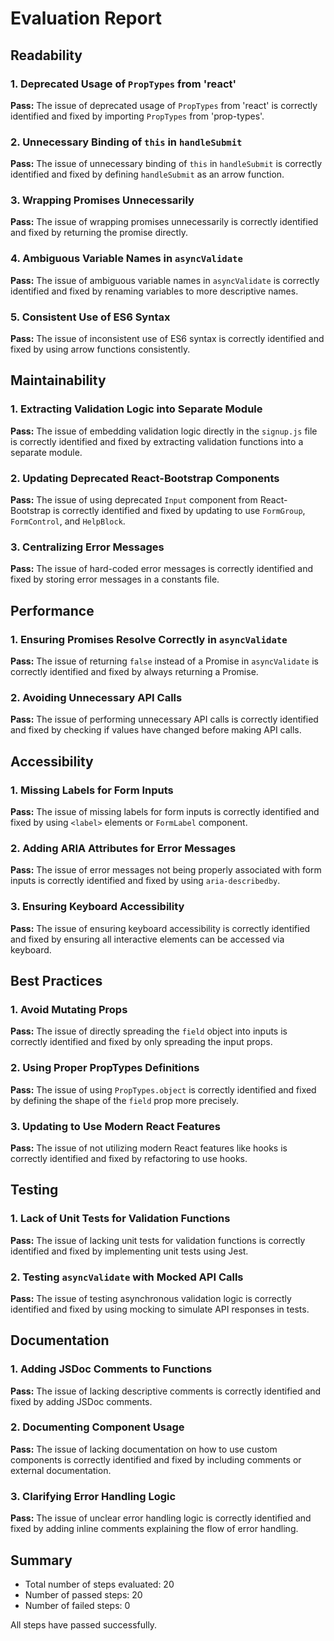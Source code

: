 # Evaluation Report

## Readability

### 1. Deprecated Usage of `PropTypes` from 'react'
**Pass:** The issue of deprecated usage of `PropTypes` from 'react' is correctly identified and fixed by importing `PropTypes` from 'prop-types'.

### 2. Unnecessary Binding of `this` in `handleSubmit`
**Pass:** The issue of unnecessary binding of `this` in `handleSubmit` is correctly identified and fixed by defining `handleSubmit` as an arrow function.

### 3. Wrapping Promises Unnecessarily
**Pass:** The issue of wrapping promises unnecessarily is correctly identified and fixed by returning the promise directly.

### 4. Ambiguous Variable Names in `asyncValidate`
**Pass:** The issue of ambiguous variable names in `asyncValidate` is correctly identified and fixed by renaming variables to more descriptive names.

### 5. Consistent Use of ES6 Syntax
**Pass:** The issue of inconsistent use of ES6 syntax is correctly identified and fixed by using arrow functions consistently.

## Maintainability

### 1. Extracting Validation Logic into Separate Module
**Pass:** The issue of embedding validation logic directly in the `signup.js` file is correctly identified and fixed by extracting validation functions into a separate module.

### 2. Updating Deprecated React-Bootstrap Components
**Pass:** The issue of using deprecated `Input` component from React-Bootstrap is correctly identified and fixed by updating to use `FormGroup`, `FormControl`, and `HelpBlock`.

### 3. Centralizing Error Messages
**Pass:** The issue of hard-coded error messages is correctly identified and fixed by storing error messages in a constants file.

## Performance

### 1. Ensuring Promises Resolve Correctly in `asyncValidate`
**Pass:** The issue of returning `false` instead of a Promise in `asyncValidate` is correctly identified and fixed by always returning a Promise.

### 2. Avoiding Unnecessary API Calls
**Pass:** The issue of performing unnecessary API calls is correctly identified and fixed by checking if values have changed before making API calls.

## Accessibility

### 1. Missing Labels for Form Inputs
**Pass:** The issue of missing labels for form inputs is correctly identified and fixed by using `<label>` elements or `FormLabel` component.

### 2. Adding ARIA Attributes for Error Messages
**Pass:** The issue of error messages not being properly associated with form inputs is correctly identified and fixed by using `aria-describedby`.

### 3. Ensuring Keyboard Accessibility
**Pass:** The issue of ensuring keyboard accessibility is correctly identified and fixed by ensuring all interactive elements can be accessed via keyboard.

## Best Practices

### 1. Avoid Mutating Props
**Pass:** The issue of directly spreading the `field` object into inputs is correctly identified and fixed by only spreading the input props.

### 2. Using Proper PropTypes Definitions
**Pass:** The issue of using `PropTypes.object` is correctly identified and fixed by defining the shape of the `field` prop more precisely.

### 3. Updating to Use Modern React Features
**Pass:** The issue of not utilizing modern React features like hooks is correctly identified and fixed by refactoring to use hooks.

## Testing

### 1. Lack of Unit Tests for Validation Functions
**Pass:** The issue of lacking unit tests for validation functions is correctly identified and fixed by implementing unit tests using Jest.

### 2. Testing `asyncValidate` with Mocked API Calls
**Pass:** The issue of testing asynchronous validation logic is correctly identified and fixed by using mocking to simulate API responses in tests.

## Documentation

### 1. Adding JSDoc Comments to Functions
**Pass:** The issue of lacking descriptive comments is correctly identified and fixed by adding JSDoc comments.

### 2. Documenting Component Usage
**Pass:** The issue of lacking documentation on how to use custom components is correctly identified and fixed by including comments or external documentation.

### 3. Clarifying Error Handling Logic
**Pass:** The issue of unclear error handling logic is correctly identified and fixed by adding inline comments explaining the flow of error handling.

## Summary

- Total number of steps evaluated: 20
- Number of passed steps: 20
- Number of failed steps: 0

All steps have passed successfully.